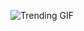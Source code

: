 ![Trending GIF](https://media4.giphy.com/media/v1.Y2lkPThiYjIxNzcyNXVmZzNsOW83bTg2NmczOHA4ZzU3emJoeXVtdHVuaXRhN3I4NGM4eCZlcD12MV9naWZzX3NlYXJjaCZjdD1n/bGgsc5mWoryfgKBx1u/giphy.gif)
